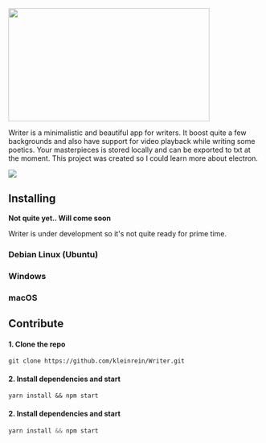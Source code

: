 <img src="https://github.com/kleinrein/Writer/blob/master/app/images/writer-banner.png" width="400" height="225">

Writer is a minimalistic and beautiful app for writers. It boost quite a few backgrounds and also have support for video playback while writing some poetics. Your masterpieces is stored locally and can be exported to txt at the moment. This project was created so I could learn more about electron.

![](https://github.com/kleinrein/Writer/blob/master/app/images/writer-normal-mode.png)

## Installing
**Not quite yet.. Will come soon**

Writer is under development so it's not quite ready for prime time.

### Debian Linux (Ubuntu)
### Windows
### macOS

## Contribute
#### 1. Clone the repo

```
git clone https://github.com/kleinrein/Writer.git
```

#### 2. Install dependencies and start

```
yarn install && npm start  
````

#### 2. Install dependencies and start

```javascript
yarn install && npm start  
```
